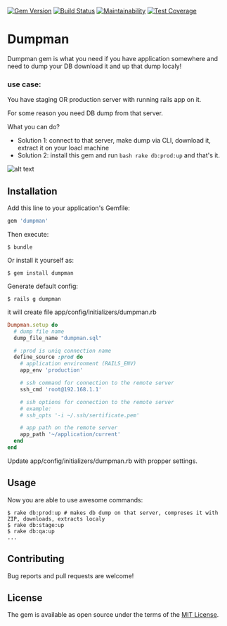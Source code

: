[![Gem Version](https://badge.fury.io/rb/dumpman@2x.png)](https://badge.fury.io/rb/dumpman)
[![Build Status](https://travis-ci.org/skcc321/dumpman.svg?branch=master)](https://travis-ci.org/skcc321/dumpman)
[![Maintainability](https://api.codeclimate.com/v1/badges/3f69b1bb862be2a7e6ce/maintainability)](https://codeclimate.com/github/skcc321/dumpman/maintainability)
[![Test Coverage](https://api.codeclimate.com/v1/badges/3f69b1bb862be2a7e6ce/test_coverage)](https://codeclimate.com/github/skcc321/dumpman/test_coverage)

# Dumpman
Dumpman gem is what you need if you have application somewhere and need to dump your DB download it and up that dump localy!

### use case:
You have staging OR production server with running rails app on it.

For some reason you need DB dump from that server.

What you can do?
- Solution 1: connect to that server, make dump via CLI, download it, extract it on your loacl machine
- Solution 2: install this gem and run ```bash rake db:prod:up``` and that's it.

![alt text](https://farm8.staticflickr.com/7347/10602023975_fd3e5b61b7_b.jpg)

## Installation

Add this line to your application's Gemfile:

```ruby
gem 'dumpman'
```

Then execute:

    $ bundle

Or install it yourself as:

    $ gem install dumpman

Generate default config:

    $ rails g dumpman

it will create file app/config/initializers/dumpman.rb
```ruby
Dumpman.setup do
  # dump file name
  dump_file_name "dumpman.sql"

  # :prod is uniq connection name
  define_source :prod do
    # application environment (RAILS_ENV)
    app_env 'production'

    # ssh command for connection to the remote server
    ssh_cmd 'root@192.168.1.1'

    # ssh options for connection to the remote server
    # example:
    # ssh_opts '-i ~/.ssh/sertificate.pem'

    # app path on the remote server
    app_path '~/application/current'
  end
end
```

Update app/config/initializers/dumpman.rb with propper settings.

## Usage

Now you are able to use awesome commands:

    $ rake db:prod:up # makes db dump on that server, compreses it with ZIP, downloads, extracts localy
    $ rake db:stage:up
    $ rake db:qa:up
    ...

## Contributing

Bug reports and pull requests are welcome!

## License

The gem is available as open source under the terms of the [MIT License](http://opensource.org/licenses/MIT).
